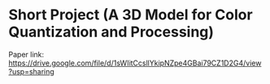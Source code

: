 # Short Project (A 3D Model for Color Quantization and Processing)
Paper link: https://drive.google.com/file/d/1sWIitCcsllYkipNZpe4GBai79CZ1D2G4/view?usp=sharing
